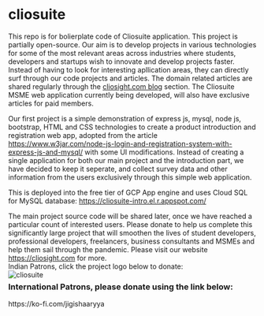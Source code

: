 # cliosuite
This repo is for bolierplate code of Cliosuite application. This project is partially open-source. 
Our aim is to develop projects in various technologies for some of the most relevant areas across industries 
where students, developers and startups wish to innovate and develop projects faster. Instead of having to look for interesting 
apllication areas, they can directly surf through our code projects and articles.
The domain related articles are shared regularly through the <a href="https://cliosight.com/1000-ideas">cliosight.com blog</a> section. The Cliosuite MSME web application 
currently being developed, will also have exclusive articles for paid members.

Our first project is a simple demonstration of express js, mysql, node js, bootstrap, HTML and CSS technologies 
to create a product introduction and registration web app, adopted from the article https://www.w3jar.com/node-js-login-and-registration-system-with-express-js-and-mysql/ with some UI modifications.
Instead of creating a single application for both our main project and the introduction part, we have decided to 
keep it seperate, and collect survey data and other information from the users exclusively through this simple web application.

This is deployed into the free tier of GCP App engine and uses Cloud SQL for MySQL database: https://cliosuite-intro.el.r.appspot.com/

The main project source code will be shared later, once we have reached a particular count of interested users.
Please donate to help us complete this significantly large project that will smoothen the lives of student developers, professional developers, freelancers, business consultants and MSMEs and help them sail through the pandemic.
Please visit our website https://cliosight.com for more.
<br/>
Indian Patrons, click the project logo below to donate:<br/>
<a href="https://rzp.io/l/pnH5Xs3"><img src="https://isteam.wsimg.com/ip/2b686ac9-9aec-461e-830c-6306813e4be1/newlogo.jpg/:/cr=t:0%25,l:0%25,w:100%25,h:100%25/rs=w:600,h:300,cg:true" alt="cliosuite" style="float: left; margin-right: 10px;" /></a>


<h3><b>International Patrons, please donate using the link below:</b></h3>
https://ko-fi.com/jigishaaryya
